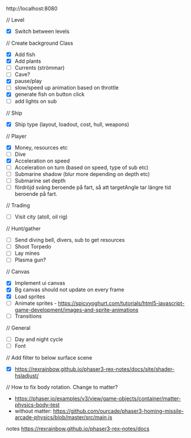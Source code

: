 http://localhost:8080

// Level
- [x] Switch between levels

// Create background Class
- [x] Add fish
- [x] Add plants
- [ ] Currents (strömmar)
- [ ] Cave?
- [x] pause/play
- [ ] slow/speed up animation based on throttle
- [x] generate fish on button click
- [ ] add lights on sub

// Ship 
- [x] Ship type (layout, loadout, cost, hull, weapons)

// Player
- [x] Money, resources etc
- [ ] Dive
- [x] Acceleration on speed
- [ ] Acceleration on turn (based on speed, type of sub etc)
- [ ] Submarine shadow (blur more depending on depth etc)
- [ ] Submarine set depth
- [ ] fördröjd sväng beroende på fart, så att targetAngle tar längre tid beroende på fart.

// Trading
- [ ] Visit city (atoll, oil rig)

// Hunt/gather
- [ ] Send diving bell, divers, sub to get resources
- [ ] Shoot Torpedo
- [ ] Lay mines
- [ ] Plasma gun?

// Canvas
- [x] Implement ui canvas
- [x] Bg canvas should not update on every frame
- [x] Load sprites
- [ ] Animate sprites - https://spicyyoghurt.com/tutorials/html5-javascript-game-development/images-and-sprite-animations
- [ ] Transitions

// General
- [ ] Day and night cycle
- [ ] Font

// Add filter to below surface scene
- [x] https://rexrainbow.github.io/phaser3-rex-notes/docs/site/shader-hsladjust/

// How to fix body rotation. Change to matter?
- https://phaser.io/examples/v3/view/game-objects/container/matter-physics-body-test
- without matter: https://github.com/ourcade/phaser3-homing-missile-arcade-physics/blob/master/src/main.js

notes
https://rexrainbow.github.io/phaser3-rex-notes/docs

